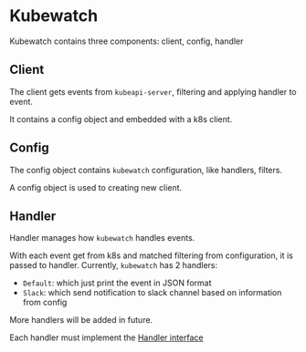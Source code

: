 # Kubewatch

Kubewatch contains three components: client, config, handler

## Client

The client gets events from `kubeapi-server`, filtering and applying handler to event.

It contains a config object and embedded with a k8s client.

## Config

The config object contains `kubewatch` configuration, like handlers, filters.

A config object is used to creating new client.

## Handler

Handler manages how `kubewatch` handles events.

With each event get from k8s and matched filtering from configuration, it is passed to handler. Currently, `kubewatch` has 2 handlers:

 - `Default`: which just print the event in JSON format
 - `Slack`: which send notification to slack channel based on information from config

More handlers will be added in future.

Each handler must implement the [Handler interface](https://github.com/skippbox/kubewatch/blob/master/pkg/handlers/handler.go#L31)
